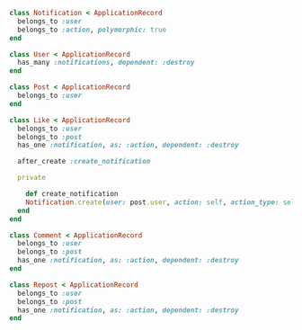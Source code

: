 ```ruby:notification.rb
class Notification < ApplicationRecord
  belongs_to :user
  belongs_to :action, polymorphic: true
end
```

```ruby:user.rb
class User < ApplicationRecord
  has_many :notifications, dependent: :destroy
end
```

```ruby:post.rb
class Post < ApplicationRecord
  belongs_to :user
end
```

```ruby:like.rb
class Like < ApplicationRecord
  belongs_to :user
  belongs_to :post
  has_one :notification, as: :action, dependent: :destroy

  after_create :create_notification

  private

    def create_notification
    Notification.create(user: post.user, action: self, action_type: self.class.name )
  end
end

```

```ruby:comment.rb
class Comment < ApplicationRecord
  belongs_to :user
  belongs_to :post
  has_one :notification, as: :action, dependent: :destroy
end
```

```ruby:repost.rb
class Repost < ApplicationRecord
  belongs_to :user
  belongs_to :post
  has_one :notification, as: :action, dependent: :destroy
end
```

```

```